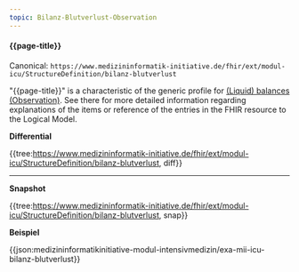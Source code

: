 ```yaml
---
topic: Bilanz-Blutverlust-Observation
---
```

#### {{page-title}}

Canonical:
```https://www.medizininformatik-initiative.de/fhir/ext/modul-icu/StructureDefinition/bilanz-blutverlust```

"{{page-title}}" is a characteristic of the generic profile for [(Liquid) balances (Observation)](https://www.medizininformatik-initiative.de/fhir/ext/modul-icu/StructureDefinition/bilanz). See there for more detailed information regarding explanations of the items or reference of the entries in the FHIR resource to the Logical Model.

**Differential**

{{tree:https://www.medizininformatik-initiative.de/fhir/ext/modul-icu/StructureDefinition/bilanz-blutverlust, diff}}

---

**Snapshot**

{{tree:https://www.medizininformatik-initiative.de/fhir/ext/modul-icu/StructureDefinition/bilanz-blutverlust, snap}}

**Beispiel**

{{json:medizininformatikinitiative-modul-intensivmedizin/exa-mii-icu-bilanz-blutverlust}}